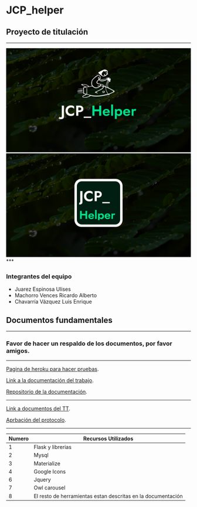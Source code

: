 # JCP_helper
## Proyecto de titulación
***
<img src="static\images\logo_compu.png" alt="Logo de JCP_Helper" style="zoom:50%;" />
<img src="static\images\logo_celular.png" alt="Logo de JCP_Helper de celular" style="zoom:50%;" />
***

### Integrantes del equipo
* Juarez Espinosa Ulises
* Machorro Vences Ricardo Alberto
* Chavarría Vázquez Luis Enrique

## Documentos fundamentales
***
### Favor de hacer un respaldo de los documentos, por favor amigos.

***
[Pagina de heroku para hacer pruebas](https://jcphelperdos.herokuapp.com/).

[Link a la documentación del trabajo](https://drive.google.com/drive/folders/1m-9EhEoLwXtuKkZPg5s3rUFJSfDsQrPG?usp=sharing).

[Repositorio de la documentación](https://github.com/LuisEnriqueChavarriaVazquez/jcp_helper_docu).


***
[Link a documentos del TT](https://drive.google.com/drive/folders/1xM7VRvivOMT78cPrdiXmzwETw2PiQeVK).

[Aprbación del protocolo](https://drive.google.com/file/d/1TtiE5vmOUr62eWuJAX9T_ZUzeF34hmzr/view?usp=sharing).

***
Numero | Recursos Utilizados
 ------------ | ------------- 
1 | Flask y librerias
2 | Mysql
3 | Materialize
4 | Google Icons
6 | Jquery
7 | Owl carousel
8 | El resto de herramientas estan descritas en la documentación





